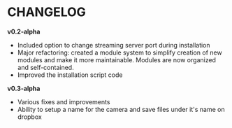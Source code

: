 # CHANGELOG

**v0.2-alpha**
* Included option to change streaming server port during installation
* Major refactoring: created a module system to simplify creation of new modules and make it more maintainable. Modules are now organized and self-contained.
* Improved the installation script code

**v0.3-alpha**
* Various fixes and improvements
* Ability to setup a name for the camera and save files under it's name on dropbox
